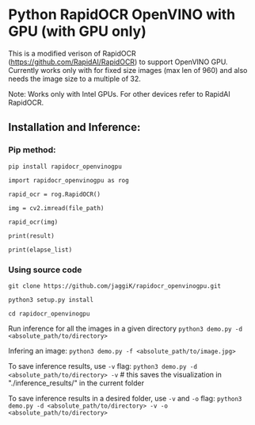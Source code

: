 # Python RapidOCR OpenVINO with GPU (with GPU only)

This is a modified verison of RapidOCR (https://github.com/RapidAI/RapidOCR) to support OpenVINO GPU. Currently works only with for fixed size images (max len of 960) and also needs the image size to a multiple of 32.

Note: Works only with Intel GPUs. For other devices refer to RapidAI RapidOCR.

## Installation and Inference:

### Pip method:

`pip install rapidocr_openvinogpu`

`import rapidocr_openvinogpu as rog`

`rapid_ocr = rog.RapidOCR()`

`img = cv2.imread(file_path)`

`rapid_ocr(img)`

`print(result)`

`print(elapse_list)`


### Using source code 

`git clone https://github.com/jaggiK/rapidocr_openvinogpu.git`

`python3 setup.py install`

`cd rapidocr_openvinogpu`

Run inference for all the images in a given directory
`python3 demo.py -d <absolute_path/to/directory>`

Infering an image:
`python3 demo.py -f <absolute_path/to/image.jpg>`

To save inference results, use `-v` flag:
`python3 demo.py -d <absolute_path/to/directory> -v` # this saves the visualization in "./inference_results/" in the current folder 

To save inference results in a desired folder, use `-v` and `-o` flag:
`python3 demo.py -d <absolute_path/to/directory> -v -o <absolute_path/to/directory>`
